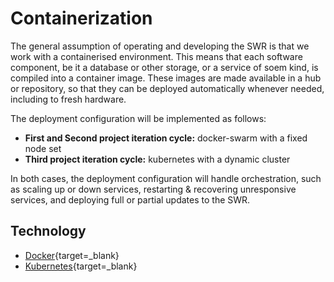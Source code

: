 # Containerization

The general assumption of operating and developing the SWR is that we work with a containerised environment. This means that each software component, be it a database or other storage, or a service of soem kind, is compiled into a container image. These images are made available in a hub or repository, so that they can be deployed automatically whenever needed, including to fresh hardware.

The deployment configuration will be implemented as follows:

- **First and Second project iteration cycle:** docker-swarm with a fixed node set
- **Third project iteration cycle:** kubernetes with a dynamic cluster

In both cases, the deployment configuration will handle orchestration, such as scaling up or down services, restarting & recovering unresponsive services, and deploying full or partial updates to the SWR.

## Technology

 - [Docker](https://www.docker.com){target=_blank}
 - [Kubernetes](https://kubernetes.io/){target=_blank}
